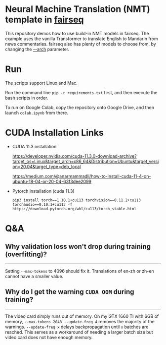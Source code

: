 # Neural Machine Translation (NMT) template in [fairseq](https://github.com/pytorch/fairseq)

This repository demos how to use build-in NMT models in fairseq. The example uses the vanilla Transformer to translate English to Mandarin from news commentaries. fairseq also has plenty of models to choose from, by changing the [--arch](https://fairseq.readthedocs.io/en/latest/command_line_tools.html#fairseq-train) parameter.

# Run
The scripts support Linux and Mac.

Run the command line `pip -r requirements.txt` first, and then execute the bash scripts in order.

To run on Google Colab, copy the repository onto Google Drive, and then launch `colab.ipynb` from there.

# CUDA Installation Links
- CUDA 11.3 installation

    https://developer.nvidia.com/cuda-11.3.0-download-archive?target_os=Linux&target_arch=x86_64&Distribution=Ubuntu&target_version=20.04&target_type=deb_local

    https://medium.com/@anarmammadli/how-to-install-cuda-11-4-on-ubuntu-18-04-or-20-04-63f3dee2099

- Pytorch installation (cuda 11.3)

    `pip3 install torch==1.10.1+cu113 torchvision==0.11.2+cu113 torchaudio==0.10.1+cu113 -f https://download.pytorch.org/whl/cu113/torch_stable.html`

# Q&A
## Why validation loss won't drop during training (overfitting)?
***
Setting `--max-tokens` to 4096 should fix it. Translations of en-zh or zh-en cannot have a smaller value.


## Why do I get the warning `CUDA OOM` during training?
***
The video card simply runs out of memory. On my GTX 1660 TI with 6GB of memory, `--max-tokens 2048 --update-freq 4` removes the majority of the warnings. `--update-freq x` delays backpropagation until `x` batches are reached. This serves as a workaround of needing a larger batch size but video card does not have enough memory.